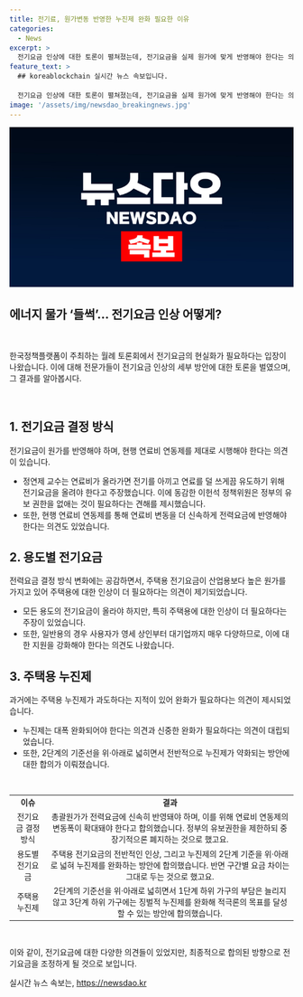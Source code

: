 ```yaml
---
title: 전기료, 원가변동 반영한 누진제 완화 필요한 이유
categories:
  - News
excerpt: >
  전기요금 인상에 대한 토론이 펼쳐졌는데, 전기요금을 실제 원가에 맞게 반영해야 한다는 의견과 주택용 전기요금을 더 올려야 한다는 견해가 제시되었습니다. 또한, 누진제를 완화하되 부담이 많이 가는 가구를 고려하는 방안을 모색하는 등 형평성에 대한 논의도 이뤄졌습니다. 전문가들은 총괄원가의 신속한 반영, 정부의 유보권한 제한, 주택용 전기요금의 인상, 누진제의 완화 등에 합의했으며, 향후 국민적 불신 해소를 위해 정보공개의 중요성을 강조했습니다.
feature_text: >
  ## koreablockchain 실시간 뉴스 속보입니다.

  전기요금 인상에 대한 토론이 펼쳐졌는데, 전기요금을 실제 원가에 맞게 반영해야 한다는 의견과 주택용 전기요금을 더 올려야 한다는 견해가 제시되었습니다. 또한, 누진제를 완화하되 부담이 많이 가는 가구를 고려하는 방안을 모색하는 등 형평성에 대한 논의도 이뤄졌습니다. 전문가들은 총괄원가의 신속한 반영, 정부의 유보권한 제한, 주택용 전기요금의 인상, 누진제의 완화 등에 합의했으며, 향후 국민적 불신 해소를 위해 정보공개의 중요성을 강조했습니다.
image: '/assets/img/newsdao_breakingnews.jpg'
---
```


<p><img src="/assets/img/newsdao_breakingnews.jpg" alt="koreablockchain 속보" /></p>

<h2 data-ke-size="size26">에너지 물가 ‘들썩’… 전기요금 인상 어떻게?</h2>

<p data-ke-size="size16">&nbsp;</p>

<p>한국정책플랫폼이 주최하는 월례 토론회에서 전기요금의 현실화가 필요하다는 입장이 나왔습니다. 이에 대해 전문가들이 전기요금 인상의 세부 방안에 대한 토론을 벌였으며, 그 결과를 알아봅시다.</p>

<p data-ke-size="size16">&nbsp;</p>

<h2 data-ke-size="size24">1. 전기요금 결정 방식</h2>

<p data-ke-size="size16">전기요금이 원가를 반영해야 하며, 현행 연료비 연동제를 제대로 시행해야 한다는 의견이 있습니다.</p>

<ul>
    <li>정연제 교수는 연료비가 올라가면 전기를 아끼고 연료를 덜 쓰게끔 유도하기 위해 전기요금을 올려야 한다고 주장했습니다. 이에 동감한 이헌석 정책위원은 정부의 유보 권한을 없애는 것이 필요하다는 견해를 제시했습니다.</li>
    <li>또한, 현행 연료비 연동제를 통해 연료비 변동을 더 신속하게 전력요금에 반영해야 한다는 의견도 있었습니다.</li>
</ul>

<h2 data-ke-size="size24">2. 용도별 전기요금</h2>

<p data-ke-size="size16">전력요금 결정 방식 변화에는 공감하면서, 주택용 전기요금이 산업용보다 높은 원가를 가지고 있어 주택용에 대한 인상이 더 필요하다는 의견이 제기되었습니다.</p>

<ul>
    <li>모든 용도의 전기요금이 올라야 하지만, 특히 주택용에 대한 인상이 더 필요하다는 주장이 있었습니다.</li>
    <li>또한, 일반용의 경우 사용자가 영세 상인부터 대기업까지 매우 다양하므로, 이에 대한 지원을 강화해야 한다는 의견도 나왔습니다.</li>
</ul>

<h2 data-ke-size="size24">3. 주택용 누진제</h2>

<p data-ke-size="size16">과거에는 주택용 누진제가 과도하다는 지적이 있어 완화가 필요하다는 의견이 제시되었습니다.</p>

<ul>
    <li>누진제는 대폭 완화되어야 한다는 의견과 신중한 완화가 필요하다는 의견이 대립되었습니다.</li>
    <li>또한, 2단계의 기준선을 위·아래로 넓히면서 전반적으로 누진제가 약화되는 방안에 대한 합의가 이뤄졌습니다.</li>
</ul>

<p data-ke-size="size16">&nbsp;</p>

<table>
    <tr>
        <td style="text-align: center; height: 17px;"><b>이슈</b></td>
        <td style="text-align: center; height: 17px;"><b>결과</b></td>
    </tr>
    <tr>
        <td style="text-align: center; height: 17px;">전기요금 결정 방식</td>
        <td style="text-align: center; height: 17px;">총괄원가가 전력요금에 신속히 반영돼야 하며, 이를 위해 연료비 연동제의 변동폭이 확대돼야 한다고 합의했습니다. 정부의 유보권한을 제한하되 중장기적으론 폐지하는 것으로 했고요.</td>
    </tr>
    <tr>
        <td style="text-align: center; height: 17px;">용도별 전기요금</td>
        <td style="text-align: center; height: 17px;">주택용 전기요금의 전반적인 인상, 그리고 누진제의 2단계 기준을 위·아래로 넓혀 누진제를 완화하는 방안에 합의했습니다. 반면 구간별 요금 차이는 그대로 두는 것으로 했고요.</td>
    </tr>
    <tr>
        <td style="text-align: center; height: 17px;">주택용 누진제</td>
        <td style="text-align: center; height: 17px;">2단계의 기준선을 위·아래로 넓히면서 1단계 하위 가구의 부담은 늘리지 않고 3단계 하위 가구에는 징벌적 누진제를 완화해 적극론의 목표를 달성할 수 있는 방안에 합의했습니다.</td>
    </tr>
</table>

<p data-ke-size="size16">&nbsp;</p>

<p>이와 같이, 전기요금에 대한 다양한 의견들이 있었지만, 최종적으로 합의된 방향으로 전기요금을 조정하게 될 것으로 보입니다.</p>
실시간 뉴스 속보는, <a href="https://newsdao.kr" rel="dofollow">https://newsdao.kr</a>


